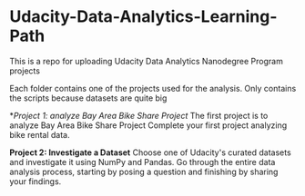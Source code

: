# Udacity-Data-Analytics-Learning-Path
This is a repo for uploading Udacity Data Analytics Nanodegree Program projects

Each folder contains one of the projects used for the analysis. Only contains the scripts because datasets are quite big

**Project 1: analyze Bay Area Bike Share Project*
The first project is to analyze Bay Area Bike Share Project
Complete your first project analyzing bike rental data. 

**Project 2: Investigate a Dataset**
Choose one of Udacity's curated datasets and investigate it using NumPy and Pandas. 
Go through the entire data analysis process, starting by posing a question and finishing by sharing your findings.
